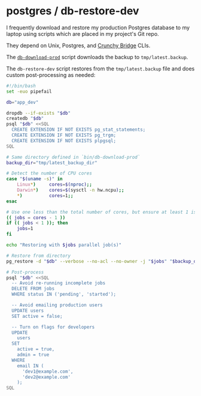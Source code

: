 # postgres / db-restore-dev

I frequently download and restore
my production Postgres database to my laptop
using scripts which are placed in my project's Git repo.

They depend on Unix, Postgres,
and [Crunchy Bridge](https://docs.crunchybridge.com/concepts/cli/) CLIs.

The [`db-download-prod`](/postgres/db-download-prod) script
downloads the backup to `tmp/latest.backup`.

The `db-restore-dev` script restores from the `tmp/latest.backup` file
and does custom post-processing as needed:

```bash
#!/bin/bash
set -euo pipefail

db="app_dev"

dropdb --if-exists "$db"
createdb "$db"
psql "$db" <<SQL
  CREATE EXTENSION IF NOT EXISTS pg_stat_statements;
  CREATE EXTENSION IF NOT EXISTS pg_trgm;
  CREATE EXTENSION IF NOT EXISTS plpgsql;
SQL

# Same directory defined in `bin/db-download-prod`
backup_dir="tmp/latest_backup_dir"

# Detect the number of CPU cores
case "$(uname -s)" in
    Linux*)     cores=$(nproc);;
    Darwin*)    cores=$(sysctl -n hw.ncpu);;
    *)          cores=1;;
esac

# Use one less than the total number of cores, but ensure at least 1 is used
(( jobs = cores - 1 ))
if (( jobs < 1 )); then
    jobs=1
fi

echo "Restoring with $jobs parallel job(s)"

# Restore from directory
pg_restore -d "$db" --verbose --no-acl --no-owner -j "$jobs" "$backup_dir"

# Post-process
psql "$db" <<SQL
  -- Avoid re-running incomplete jobs
  DELETE FROM jobs
  WHERE status IN ('pending', 'started');

  -- Avoid emailing production users
  UPDATE users
  SET active = false;

  -- Turn on flags for developers
  UPDATE
    users
  SET
    active = true,
    admin = true
  WHERE
    email IN (
      'dev1@example.com',
      'dev2@example.com'
    );
SQL
```
